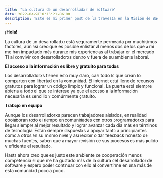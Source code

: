```yaml
---
title: "La cultura de un desarrolladxr de software"
date: 2022-04-9T18:16:21-06:00
description: 'Este es mi primer post de la travesía en la Misión de Backend con Node JS de Launch X.'
---
```


**¡Hola!**


La cultura de un desarrolladxr está seguramente permeada por muchísimos factores, aún así creo que es posible enlistar al menos dos de los que a mí me han impactado más durante mis experiencias al trabajar en el mercado TI al convivir con desarrolladorxs dentro y fuera de su ambiente laboral.



**El acceso a la información es libre y gratuito para todos**

Los desarrolladorxs tienen esto muy claro, casi todo lo que crean lo comparten con libertad en la comunidad. El internet está lleno de recursos gratuitos para lograr un código limpio y funcional. La puerta está siempre abierta a todo el que se interese ya que el acceso a la información necesaria es sencillo y comúnmente gratuito.



**Trabajo en equipo**

Aunque los desarrolladorxs parecen trabajadores aislados, en realidad coolaboran todo el tiempo en comunidades con otros programadorxs para llegar siempre al mejor resultado y lograr avanzar cada día más en términos de tecnología. Están siempre dispuestxs a apoyar tanto a principiantes como a otrxs en su mismo nivel y así recibir  o dar feedback honesto de muchas fuentes, saben que a mayor revisión de sus procesos es más pulido y eficiente el resultado.




Hasta ahora creo que es justo este ambiente de cooperación menos competencia el que me ha gustado más de la cultura del desarrollador de software y espero poder continuar con ello al convertirme en una más de esta comunidad poco a poco.

